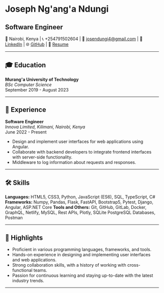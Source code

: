 # Joseph Ng'ang'a Ndungi

## Software Engineer

📍 Nairobi, Kenya | 📞 +254791502604 | 📧 josendungi4@gmail.com | 💼 [LinkedIn](https://linkedin.com/in/joseph-ndungi-91b2a7195/) | 🌐 [GitHub](https://github.com/joseph-ndungi) | 📄 [Resume](https://docs.google.com/document/d/1Nf5ZMkZtM6djM-P0jxkN7QnhL9iCpWgOhc3GiwHf8cY/edit?usp=sharing)

---

## 🎓 Education

**Murang'a University of Technology**  
_BSc Computer Science_  
September 2019 - August 2023

---

## 💼 Experience

**Software Engineer**  
_Innova Limited, Kilimani, Nairobi, Kenya_  
June 2022 - Present

- Design and implement user interfaces for web applications using Angular.
- Collaborate with backend developers to integrate frontend interfaces with server-side functionality.
- Middleware to log information about requests and responses.

---

## 🛠️ Skills

**Languages:** HTML5, CSS3, Python, JavaScript (ES6), SQL, TypeScript, C#  
**Frameworks:** Numpy, Pandas, Flask, FastAPI, Bootstrap5, Pytest, Django, Angular, ASP.NET Core 
**Tools and Others:** Git, GitHub, GitLab, Docker, GraphQL, Netlify, MySQL, Rest APIs, Plotly, SQLite PostgreSQL Databases, Postman

---

## 🌟 Highlights

- Proficient in various programming languages, frameworks, and tools.
- Hands-on experience in designing and implementing user interfaces and web applications.
- Strong collaboration skills, with a history of working with cross-functional teams.
- Passion for continuous learning and staying up-to-date with the latest industry trends.

---
